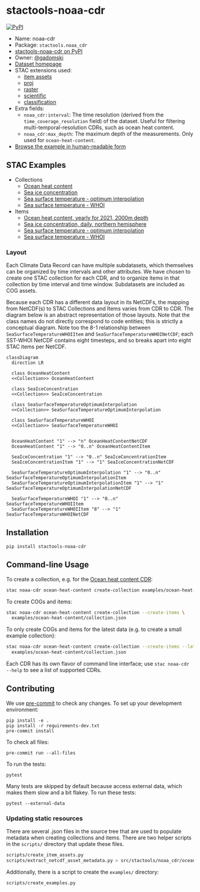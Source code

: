 # stactools-noaa-cdr

[![PyPI](https://img.shields.io/pypi/v/stactools-noaa-cdr)](https://pypi.org/project/stactools-noaa-cdr/)

- Name: noaa-cdr
- Package: `stactools.noaa_cdr`
- [stactools-noaa-cdr on PyPI](https://pypi.org/project/stactools-noaa-cdr/)
- Owner: [@gadomski](https://github.com/gadomski)
- [Dataset homepage](https://www.ncei.noaa.gov/products/climate-data-records/)
- STAC extensions used:
  - [item assets](https://github.com/stac-extensions/item-assets)
  - [proj](https://github.com/stac-extensions/projection)
  - [raster](https://github.com/stac-extensions/raster)
  - [scientific](https://github.com/stac-extensions/scientific)
  - [classification](https://github.com/stac-extensions/classification)
- Extra fields:
  - `noaa_cdr:interval`: The time resolution (derived from the
    `time_coverage_resolution` field) of the dataset. Useful for filtering
    multi-temporal-resolution CDRs, such as ocean heat content.
  - `noaa_cdr:max_depth`: The maximum depth of the measurements. Only used for
    `ocean-heat-content`.
- [Browse the example in human-readable form](https://radiantearth.github.io/stac-browser/#/external/raw.githubusercontent.com/stactools-packages/noaa-cdr/main/examples/catalog.json)

## STAC Examples

- Collections
  - [Ocean heat content](examples/noaa-cdr-ocean-heat-content/collection.json)
  - [Sea ice concentration](examples/noaa-cdr-sea-ice-concentration/collection.json)
  - [Sea surface temperature - optimum interpolation](examples/noaa-cdr-sea-surface-temperature-optimum-interpolation/collection.json)
  - [Sea surface temperature - WHOI](examples/noaa-cdr-sea-surface-temperature-whoi/collection.json)
- Items
  - [Ocean heat content, yearly for 2021, 2000m depth](examples/noaa-cdr-ocean-heat-content/ocean-heat-content-2021-2000m/ocean-heat-content-2021-2000m.json)
  - [Sea ice concentration, daily, northern hemisphere](examples/noaa-cdr-sea-ice-concentration/seaice_conc_daily_nh_20211231_f17_v04r00/seaice_conc_daily_nh_20211231_f17_v04r00.json)
  - [Sea surface temperature - optimum interpolation](examples/noaa-cdr-sea-surface-temperature-optimum-interpolation/oisst-avhrr-v02r01.20220913/oisst-avhrr-v02r01.20220913.json)
  - [Sea surface temperature - WHOI](examples/noaa-cdr-sea-surface-temperature-whoi/SEAFLUX-OSB-CDR_V02R00_SST_D20210831_C20211223-0/SEAFLUX-OSB-CDR_V02R00_SST_D20210831_C20211223-0.json)

### Layout

Each Climate Data Record can have multiple subdatasets, which themselves can be
organized by time intervals and other attributes. We have chosen to create one
STAC collection for each CDR, and to organize items in that collection by time
interval and time window. Subdatasets are included as COG assets.

Because each CDR has a different data layout in its NetCDFs, the mapping from
NetCDF(s) to STAC Collections and Items varies from CDR to CDR.
The diagram below is an abstract representation of those layouts.  Note that the
class names do not directly correspond to code entities; this is strictly a
conceptual diagram.  Note too the 8-1 relationship between
`SeaSurfaceTemperatureWHOIItem` and `SeaSurfaceTemperatureWHOINetCDF`; each
SST-WHOI NetCDF contains eight timesteps, and so breaks apart into eight STAC
items per NetCDF.

```mermaid
classDiagram
  direction LR

  class OceanHeatContent
  <<Collection>> OceanHeatContent

  class SeaIceConcentration
  <<Collection>> SeaIceConcentration

  class SeaSurfaceTemperatureOptimumInterpolation
  <<Collection>> SeaSurfaceTemperatureOptimumInterpolation

  class SeaSurfaceTemperatureWHOI
  <<Collection>> SeaSurfaceTemperatureWHOI


  OceanHeatContent "1" --> "n" OceanHeatContentNetCDF
  OceanHeatContent "1" --> "0..n" OceanHeatContentItem

  SeaIceConcentration "1" --> "0..n" SeaIceConcentrationItem
  SeaIceConcentrationItem "1" --> "1" SeaIceConcentrationNetCDF

  SeaSurfaceTemperatureOptimumInterpolation "1" --> "0..n" SeaSurfaceTemperatureOptimumInterpolationItem
  SeaSurfaceTemperatureOptimumInterpolationItem "1" --> "1" SeaSurfaceTemperatureOptimumInterpolationNetCDF

  SeaSurfaceTemperatureWHOI "1" --> "0..n" SeaSurfaceTemperatureWHOIItem
  SeaSurfaceTemperatureWHOIItem "8" --> "1" SeaSurfaceTemperatureWHOINetCDF

```

## Installation

```shell
pip install stactools-noaa-cdr
```

## Command-line Usage

To create a collection, e.g. for the [Ocean heat content CDR](https://www.ncei.noaa.gov/products/climate-data-records/global-ocean-heat-content):

```sh
stac noaa-cdr ocean-heat-content create-collection examples/ocean-heat-content/collection.json
```

To create COGs and items:

```sh
stac noaa-cdr ocean-heat-content create-collection --create-items \
  examples/ocean-heat-content/collection.json
```

To only create COGs and items for the latest data (e.g. to create a small
example collection):

```sh
stac noaa-cdr ocean-heat-content create-collection --create-items --latest-only \
  examples/ocean-heat-content/collection.json
```

Each CDR has its own flavor of command line interface; use `stac noaa-cdr
--help` to see a list of supported CDRs.

## Contributing

We use [pre-commit](https://pre-commit.com/) to check any changes.
To set up your development environment:

```shell
pip install -e .
pip install -r requirements-dev.txt
pre-commit install
```

To check all files:

```shell
pre-commit run --all-files
```

To run the tests:

```shell
pytest
```

Many tests are skipped by default because access external data, which makes them slow and a bit flakey.
To run these tests:

```shell
pytest --external-data
```

### Updating static resources

There are several .json files in the source tree that are used to populate
metadata when creating collections and items.
There are two helper scripts in the `scripts/` directory that update these files.

```sh
scripts/create_item_assets.py
scripts/extract_netcdf_asset_metadata.py > src/stactools/noaa_cdr/ocean-heat-content/asset-metadata.json
```

Additionally, there is a script to create the `examples/` directory:

```sh
scripts/create_examples.py
```
